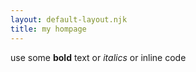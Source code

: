 ```yaml
---
layout: default-layout.njk
title: my hompage
---
```


use some **bold** text or _italics_ or inline code